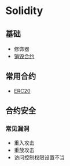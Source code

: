 # Solidity

## 基础
- 修饰器
- [销毁合约](./tutorials/selfdestruct.md)

## 常用合约
- [ERC20](./contracts/ERC20/BaseERC20.sol)

## 合约安全

### 常见漏洞
- 重入攻击
- 重放攻击
- 访问控制权限设置不当
